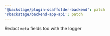 ```yaml
---
'@backstage/plugin-scaffolder-backend': patch
'@backstage/backend-app-api': patch
---
```


Redact `meta` fields too with the logger
